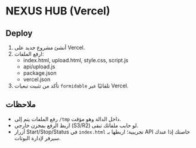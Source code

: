 # NEXUS HUB (Vercel)

## Deploy
1. أنشئ مشروع جديد على Vercel.
2. ارفع الملفات:
   - index.html, upload.html, style.css, script.js
   - api/upload.js
   - package.json
   - vercel.json
3. تأكد من تثبيت تبعيات `formidable` تلقائيًا عبر Vercel.

## ملاحظات
- رفع الملفات يتم إلى `/tmp` داخل الدالة وهو مؤقت.
- اربط الرفع بمخزن خارجي (S3/R2) لو حابب ملفاتك تبقى.
- أزرار Start/Stop/Status في `index.html` تجريبية؛ اربطها بـ API خاصتك إذا عندك سيرفر لإدارة البوتات.